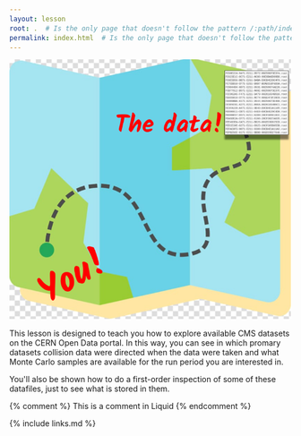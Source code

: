 ```yaml
---
layout: lesson
root: .  # Is the only page that doesn't follow the pattern /:path/index.html
permalink: index.html  # Is the only page that doesn't follow the pattern /:path/index.html
---
```

![](assets/img/datascouting_logo.png)

<!-- this is an html comment -->

This lesson is designed to teach you how to explore available CMS datasets on the CERN Open Data portal. 
In this way, you can see in which promary datasets collision data were directed 
when the data were taken and what Monte Carlo samples are available for the run period
you are interested in.

You'll also be shown how to do a first-order inspection of some of these datafiles, just to see
what is stored in them.

{% comment %} This is a comment in Liquid {% endcomment %}

{% include links.md %}
